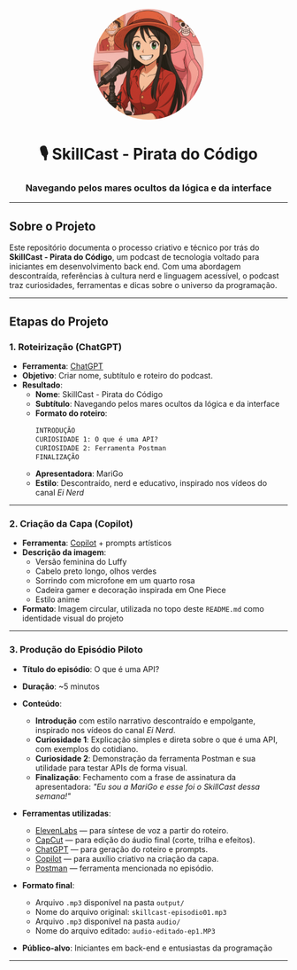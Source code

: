 
<p align="center">
  <img src="assets/capa-podcast.png" alt="Capa do SkillCast" width="200" style="border-radius: 80%;" />
</p>


<h1 align="center">🎙️ SkillCast - Pirata do Código</h1>
<h3 align="center">Navegando pelos mares ocultos da lógica e da interface</h3>

---

## Sobre o Projeto

Este repositório documenta o processo criativo e técnico por trás do **SkillCast - Pirata do Código**, um podcast de tecnologia voltado para iniciantes em desenvolvimento back end. Com uma abordagem descontraída, referências à cultura nerd e linguagem acessível, o podcast traz curiosidades, ferramentas e dicas sobre o universo da programação.

---

## Etapas do Projeto

### 1. Roteirização (ChatGPT)
- **Ferramenta**: [ChatGPT](https://chat.openai.com/)
- **Objetivo**: Criar nome, subtítulo e roteiro do podcast.
- **Resultado**:
  - **Nome**: SkillCast - Pirata do Código
  - **Subtítulo**: Navegando pelos mares ocultos da lógica e da interface
  - **Formato do roteiro**:
    ```
    INTRODUÇÃO
    CURIOSIDADE 1: O que é uma API?
    CURIOSIDADE 2: Ferramenta Postman
    FINALIZAÇÃO
    ```
  - **Apresentadora**: MariGo
  - **Estilo**: Descontraído, nerd e educativo, inspirado nos vídeos do canal *Ei Nerd*

---

### 2. Criação da Capa (Copilot)
- **Ferramenta**: [Copilot](https://github.com/features/copilot) + prompts artísticos
- **Descrição da imagem**:
  - Versão feminina do Luffy
  - Cabelo preto longo, olhos verdes
  - Sorrindo com microfone em um quarto rosa
  - Cadeira gamer e decoração inspirada em One Piece
  - Estilo anime
- **Formato**: Imagem circular, utilizada no topo deste `README.md` como identidade visual do projeto

---

### 3. Produção do Episódio Piloto
- **Título do episódio**: O que é uma API?
- **Duração**: ~5 minutos
- **Conteúdo**:
  - **Introdução** com estilo narrativo descontraído e empolgante, inspirado nos vídeos do canal *Ei Nerd*.
  - **Curiosidade 1**: Explicação simples e direta sobre o que é uma API, com exemplos do cotidiano.
  - **Curiosidade 2**: Demonstração da ferramenta Postman e sua utilidade para testar APIs de forma visual.
  - **Finalização**: Fechamento com a frase de assinatura da apresentadora: *"Eu sou a MariGo e esse foi o SkillCast dessa semana!"*

- **Ferramentas utilizadas**:
  - [ElevenLabs](https://beta.elevenlabs.io/) — para síntese de voz a partir do roteiro.
  - [CapCut](https://www.capcut.com/) — para edição do áudio final (corte, trilha e efeitos).
  - [ChatGPT](https://chat.openai.com/) — para geração do roteiro e prompts.
  - [Copilot](https://github.com/features/copilot) — para auxílio criativo na criação da capa.
  - [Postman](https://www.postman.com/) — ferramenta mencionada no episódio.

- **Formato final**:
  - Arquivo `.mp3` disponível na pasta `output/`
  - Nome do arquivo original: `skillcast-episodio01.mp3`
  - Arquivo `.mp3` disponível na pasta `audio/`
  - Nome do arquivo editado: `audio-editado-ep1.MP3`
- **Público-alvo**: Iniciantes em back-end e entusiastas da programação

---
